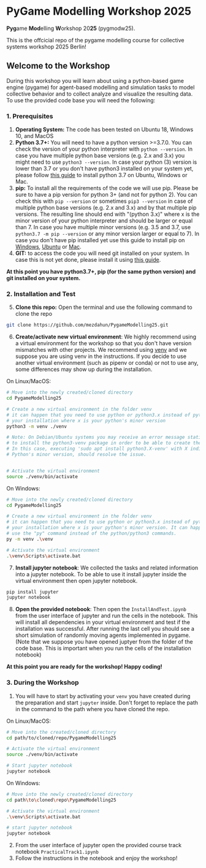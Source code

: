# **PyGame Modelling Workshop 2025**

**Pyg**ame **Mod**elling **W**orkshop 20**25** (pygmodw25).

This is the offcicial repo of the pygame modelling course for collective systems workshop 2025 Berlin!

## Welcome to the Workshop
During this workshop you will learn about using a python-based game engine (pygame) for agent-based modelling and simulation tasks to model collective behavior and to collect analyze and visualize the resulting data.
To use the provided code base you will need the following:

### 1. Prerequisites
1. **Operating System:** The code has been tested on Ubuntu 18, Windows 10, and MacOS
2. **Python 3.7+:** You will need to have a python version >=3.7.0. You can check the version of your python interpreter with `python --version`. In case you have multiple python base versions (e.g. 2.x and 3.x) you might need to use `python3 --version`. In case your python (3) version is lower than 3.7 or you don't have python3 installed on your system yet, please follow [this guide](https://www.geeksforgeeks.org/download-and-install-python-3-latest-version/) to install python 3.7 on Ubuntu, Windows or Mac.
3. **pip:** To install all the requirements of the code we will use pip. Please be sure to have a pip version for python 3+ (and not for python 2). You can check this with `pip --version` or sometimes `pip3 --version` in case of multiple python base versions (e.g. 2.x and 3.x) and by that multiple pip versions. The resulting line should end with "(python 3.x)" where x is the minor version of your python interpreter and should be larger or equal than 7. In case you have multiple minor versions (e.g. 3.5 and 3.7, use `python3.7 -m pip --version` or any minor version larger or equal to 7). In case you don't have pip installed yet use this guide to install pip on [Windows](https://www.liquidweb.com/kb/install-pip-windows/), [Ubuntu](https://www.odoo.com/forum/help-1/how-to-install-pip-in-python-3-on-ubuntu-18-04-167715) or [Mac](https://www.geeksforgeeks.org/download-and-install-python-3-latest-version/#macos).
4. **GIT:** to access the code you will need git installed on your system. In case this is not yet done, please install it using [this guide](https://github.com/git-guides/install-git).

**At this point you have python3.7+, pip (for the same python version) and git installed on your system.**

### 2. Installation and Test
5. **Clone this repo:** Open the terminal and use the following command to clone the repo 
  
```bash
git clone https://github.com/mezdahun/PygameModelling25.git
```
  
6. **Create/activate new virtual environment**: We highly recommend using a virtual environment for the workshop so that you don't have version mismatches with other projects. We recommend using [venv](https://docs.python.org/3/library/venv.html) and we suppose you are using venv in the instructions. If you decide to use another virtual environment (such as pipenv or conda) or not to use any, some differences may show up during the installation.

On Linux/MacOS:
```bash
# Move into the newly created/cloned directory
cd PygameModelling25

# Create a new virtual environment in the folder venv
# it can happen that you need to use python or python3.x instead of python3 according to
# your installation where x is your python's minor version
python3 -m venv ./venv

# Note: On Debian/Ubuntu systems you may receive an error message stating that you need 
# to install the python3-venv package in order to be able to create the environment. 
# In this case, executing 'sudo apt install python3.X-venv' with X indicating your 
# Python's minor version, should resolve the issue. 


# Activate the virtual environment
source ./venv/bin/activate
```
On Windows:
```bash
# Move into the newly created/cloned directory
cd PygameModelling25

# Create a new virtual environment in the folder venv
# it can happen that you need to use python or python3.x instead of python3 according to
# your installation where x is your python's minor version. It can happen that you have to
# use the "py" command instead of the python/python3 commands.
py -m venv .\venv

# Activate the virtual environment
.\venv\Scripts\activate.bat
```

7. **Install jupyter notebook**: We collected the tasks and related information into a jupyter notebook. To be able to use it install jupyter inside the virtual environment then open jupyter notebook.

```bash
pip install jupyter
jupyter notebook
```

8. **Open the provided notebook**: Then open the `InstallAndTest.ipynb` from the user interface of jupyter and run the cells in the notebook. This will install all dependencies in your virtual environment and test if the installation was successful. After running the last cell you should see a short simulation of randomly moving agents implemented in pygame. (Note that we suppose you have opened juptyer from the folder of the code base. This is important when you run the cells of the installation notebook)

**At this point you are ready for the workshop! Happy coding!**

### 3. During the Workshop
1. You will have to start by activating your `venv` you have created during the preparation and start `jupyter` inside. Don't forget to replace the path in the command to the path where you have cloned the repo.

On Linux/MacOS:
```bash
# Move into the created/cloned directory
cd path/to/cloned/repo/PygameModelling25

# Activate the virtual environment
source ./venv/bin/activate

# Start jupyter notebook
jupyter notebook
```

On Windows:
```bash
# Move into the newly created/cloned directory
cd path\to\cloned\repo\PygameModelling25

# Activate the virtual environment
.\venv\Scripts\activate.bat

# start jupyter notebook
jupyter notebook
```
2. From the user interface of jupyter open the provided course track notebook `PracticalTrack1.ipynb`
3. Follow the instructions in the notebook and enjoy the workshop!
